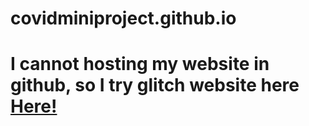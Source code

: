# covidminiproject.github.io

# I cannot hosting my website in github, so I try glitch website here <a href="https://covidminiproject.glitch.me/main.html">Here!</a>
